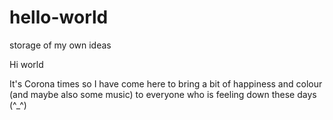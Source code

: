 # hello-world
storage of my own ideas

Hi world

It's Corona times so I have come here to bring a bit of happiness and colour (and maybe also some music) to everyone who is feeling down these days (^_^)
